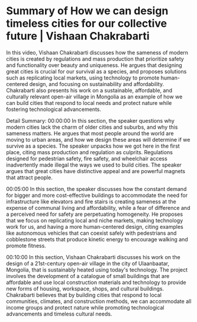 # Summary of How we can design timeless cities for our collective future | Vishaan Chakrabarti

In this video, Vishaan Chakrabarti discusses how the sameness of modern cities is created by regulations and mass production that prioritize safety and functionality over beauty and uniqueness. He argues that designing great cities is crucial for our survival as a species, and proposes solutions such as replicating local markets, using technology to promote human-centered design, and focusing on sustainability and affordability. Chakrabarti also presents his work on a sustainable, affordable, and culturally relevant open-air village in Mongolia as an example of how we can build cities that respond to local needs and protect nature while fostering technological advancements.

Detail Summary: 
00:00:00
In this section, the speaker questions why modern cities lack the charm of older cities and suburbs, and why this sameness matters. He argues that most people around the world are moving to urban areas, and how we design these areas will determine if we survive as a species. The speaker unpacks how we got here in the first place, citing mass production and regulation as culprits. Regulations designed for pedestrian safety, fire safety, and wheelchair access inadvertently made illegal the ways we used to build cities. The speaker argues that great cities have distinctive appeal and are powerful magnets that attract people.

00:05:00
In this section, the speaker discusses how the constant demand for bigger and more cost-effective buildings to accommodate the need for infrastructure like elevators and fire stairs is creating sameness at the expense of communal living and affordability, while a fear of difference and a perceived need for safety are perpetuating homogeneity. He proposes that we focus on replicating local and niche markets, making technology work for us, and having a more human-centered design, citing examples like autonomous vehicles that can coexist safely with pedestrians and cobblestone streets that produce kinetic energy to encourage walking and promote fitness.

00:10:00
In this section, Vishaan Chakrabarti discusses his work on the design of a 21st-century open-air village in the city of Ulaanbaatar, Mongolia, that is sustainably heated using today's technology. The project involves the development of a catalogue of small buildings that are affordable and use local construction materials and technology to provide new forms of housing, workspace, shops, and cultural buildings. Chakrabarti believes that by building cities that respond to local communities, climates, and construction methods, we can accommodate all income groups and protect nature while promoting technological advancements and timeless cultural needs.

